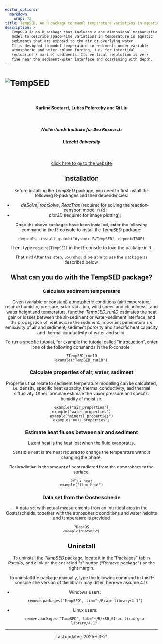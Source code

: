 ```yaml
---
editor_options: 
  markdown: 
    wrap: 72
title: TempSED, An R package to model temperature variations in aquatic sediments.
description: >
   TempSED is an R-package that includes a one-dimensional mechanistic
   model to describe space-time variations in temperature in aquatic
   sediments that are exposed to the air or overlying water. 
   It is designed to model temperature in sediments under variable
   atmospheric and water-column forcing, i.e. for intertidal 
   (estuarine / marine) sediments. Its vertical resolution is very 
   fine near the sediment-water interface and coarsening with depth. 
---
```


# <img src="man/figures/TempSEDlogo.png" align="center" alt="TempSED"/>

<center>

<br>

<h4>Karline Soetaert, Lubos Polerecky and Qi Liu</h4>

<br>

<h5>Netherlands Institute for Sea Research</h5>
<h5>Utrecht University</h5>

<br>


[click here to go to the website](https://github.com/TempSED/TempSED.github.io)


## Installation

Before installing the *TempSED* package, you need to first install the following R-packages and their dependencies:

* *deSolve*, *rootSolve*, *ReacTran* (required for solving the reaction-transport model in R);
* *plot3D* (required for image plotting);

Once the above packages have been installed, enter the following command in the R-console to install the *TempSED* package:

```
devtools::install_github("dynamic-R/TempSED", depend=TRUE)
```
Then, type ``require(TempSED)`` in the R-console to load the package in R. 

That's it! After this step, you should be able to use the package as described below.

## What can you do with the TempSED package?

### Calculate sediment temperature

Given (variable or constant) atmospheric conditions (air temperature, relative humidity, pressure, solar radiation, wind speed and cloudiness), and water height and temperature, function *TempSED_run1D* estimates the heat gain or losses between the air-sediment or water-sediment interface, and the propagation of heat across the sediment. Important parameters are emissivity of air and sediment, sediment porosity and specific heat capacity and thermal conductivity of water and solid.  

To run a specific tutorial, for example the tutorial called "introduction", enter one of the following commands in the R-console:

```
?TempSED_run1D
example("TempSED_run1D")
```

### Calculate properties of air, water, sediment

Properties that relate to sediment temperature modelling can be calculated, i.e. density, specific heat capacity, thermal conductivity, and thermal diffusivity. 
Other formulae estimate the vapor pressure and specific humidity of moist air. 

```
example("air_properties")
example("water_properties")
example("mineral_properties")
example("bulk_properties")
```

### Estimate heat fluxes between air and sediment

Latent heat is the heat lost when the fluid evaporates.

Sensible heat is the heat required to change the temperature without changing the phase.

Backradiation is the amount of heat radiated from the atmosphere to the surface.

```
?flux_heat
example("flux_heat")
```

### Data set from the Oosterschelde

A data set with actual measurements from an intertidal area in the Oosterschelde, together with the atmospheric conditions and water heights and temperature is provided

```
?DataOS
example("DataOS")
```

## Uninstall

To uninstall the *TempSED* package, locate it in the "Packages" tab in *Rstudio*, and click on the encircled "x" button ("Remove package") on the right margin.

To uninstall the package manually, type the following command in the R-console (the version of the library may differ, here we assume 4.1):

* Windows users: 
  ```
  remove.packages("TempSED", lib="~/R/win-library/4.1")
  ```
* Linux users: 
  ```
  remove.packages("TempSED", lib="~/R/x86_64-pc-linux-gnu-library/4.1")
  ```

---
Last updates: 2025-03-21

